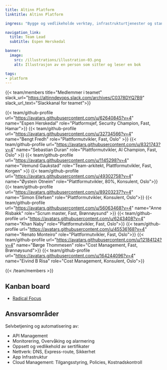 ```yaml
---
title: Altinn Platform
linktitle: Altinn Platform

ingress: "Bygge og vedlikeholde verktøy, infrastrukturtjenester og standarder som gjør det enklere for utviklere å lage og lansere produktene som utgjør Altinn. Sørge for at prosesser er automatiserte, skalerbare og enkle å vedlikeholde. Altinn Platformteamet støtter dermed andre team, slik at de kan fokusere mer på selve produktutviklingen."

navigation_link:
  title: Team Lead
  subtitle: Espen Herskedal

banner:
  image:
    src: /illustrations/illustration-03.png
    alt: Illustrasjon av en person som sitter og leser en bok

tags:
- platform
---
```


{{< team/members title="Medlemmer i teamet" slack_url="https://altinndevops.slack.com/archives/C0378DYQ7B9" slack_url_text="Slackkanal for teamet">}}

{{< team/github-profile url="https://avatars.githubusercontent.com/u/62640845?v=4" name="Espen Herskedal" role="Platformsjef, Security Champion, Fast, Hamar">}}
{{< team/github-profile url="https://avatars.githubusercontent.com/u/32734566?v=4" name="Bengt Fredh" role="Plattformutvikler,  Fast, Oslo" >}}
{{< team/github-profile url="https://avatars.githubusercontent.com/u/8321743?v=4" name="Sebastian Duran" role="Plattformutvikler, AI Champion, Fast, Oslo" >}}
{{< team/github-profile url="https://avatars.githubusercontent.com/u/1145298?v=4" name="Vemund Gaukstad" role="Team-arkitekt, Plattformutvikler, Fast, Korgen" >}}
{{< team/github-profile url="https://avatars.githubusercontent.com/u/49302758?v=4" name="Øystein Otneim" role="Plattformutvikler, 80%, Konsulent, Oslo">}}
{{< team/github-profile url="https://avatars.githubusercontent.com/u/89203237?v=4" name="Simon Ellefsen" role="Plattformutvikler, Konsulent, Oslo">}}
{{< team/github-profile url="https://avatars.githubusercontent.com/u/56063468?v=4" name="Anne Risbakk" role="Scrum master, Fast, Brønnøysund" >}}
{{< team/github-profile url="https://avatars.githubusercontent.com/u/6243408?v=4" name="Khan Naby" role="Plattformutvikler, Fast, Oslo">}}
{{< team/github-profile url="https://avatars.githubusercontent.com/u/45536168?v=4" name="Renato Monteiro" role="Plattformutvikler, Fast, Oslo">}}
{{< team/github-profile url="https://avatars.githubusercontent.com/u/12184124?v=4" name="Børge Thommesen" role="Cost Management, Fast, Brønnøysund">}}
{{< team/github-profile url="https://avatars.githubusercontent.com/u/164244096?v=4" name="Eivind B Risa" role="Cost Management, Konsulent, Oslo">}}

{{< /team/members >}}

## Kanban board
- [Radical Focus](https://github.com/orgs/Altinn/projects/117/views/2)

## Ansvarsområder

Selvbetjening og automatisering av:
- API Management
- Monitorering, Overvåking og alarmering
- Oppsett og vedlikehold av sertifikater
- Nettverk: DNS, Express-route, Sikkerhet
- App Infrastruktur
- Cloud Management: Tilgangsstyring, Policies, Kostnadskontroll
